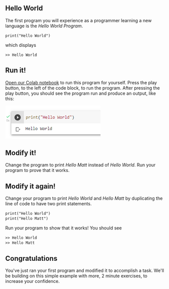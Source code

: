 ## Hello World

The first program you will experience as a programmer learning a new language is the _Hello World Program_.

```python3
print("Hello World")
```

which displays

```
>> Hello World
```

## Run it!

[Open our Colab notebook](https://colab.research.google.com/drive/1d53eHcuzkVFdg7OldKUdAe2-hgjU6OA6?usp=sharing) to run this program for yourself. Press the play button, to the left of the code block, to run the program. After pressing the play button, you should see the program run and produce an output, like this:

![Hello World Program in Google Colab](/img/hello-world/program-output.png "San Juan Mountains")

## Modify it!

Change the program to print _Hello Matt_ instead of _Hello World_.
Run your program to prove that it works.

## Modify it again!

Change your program to print _Hello World_ and _Hello Matt_ by duplicating the line of code to have two print statements.

```python3
print("Hello World")
print("Hello Matt")
```

Run your program to show that it works! You should see

```
>> Hello World
>> Hello Matt
```

## Congratulations

You've just ran your first program and modified it to accomplish a task. We'll be building on this simple example with more, 2 minute exercises, to increase your confidence.

